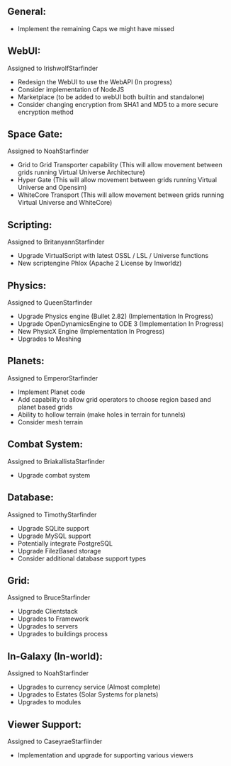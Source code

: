 General:
--------
* Implement the remaining Caps we might have missed

WebUI:
----------
Assigned to IrishwolfStarfinder
* Redesign the WebUI to use the WebAPI (In progress)
* Consider implementation of NodeJS
* Marketplace (to be added to webUI both builtin and standalone)
* Consider changing encryption from SHA1 and MD5 to a more secure encryption method

Space Gate:
----------
Assigned to NoahStarfinder
* Grid to Grid Transporter capability (This will allow movement between grids running Virtual Universe Architecture)
* Hyper Gate (This will allow movement between grids running Virtual Universe and Opensim)
* WhiteCore Transport (This will allow movement between grids running Virtual Universe and WhiteCore)


Scripting:
----------
Assigned to BritanyannStarfinder
* Upgrade VirtualScript with latest OSSL / LSL / Universe functions
* New scriptengine Phlox (Apache 2 License by Inworldz)

Physics:
--------
Assigned to QueenStarfinder
* Upgrade Physics engine (Bullet 2.82) (Implementation In Progress)
* Upgrade OpenDynamicsEngine to ODE 3 (Implementation In Progress)
* New PhysicX Engine (Implementation In Progress)
* Upgrades to Meshing

Planets:
----------
Assigned to EmperorStarfinder
* Implement Planet code
* Add capability to allow grid operators to choose region based and planet based grids
* Ability to hollow terrain (make holes in terrain for tunnels)
* Consider mesh terrain

Combat System:
--------------
Assigned to BriakallistaStarfinder
* Upgrade combat system

Database:
----------
Assigned to TimothyStarfinder
* Upgrade SQLite support
* Upgrade MySQL support
* Potentially integrate PostgreSQL
* Upgrade FilezBased storage
* Consider additional database support types

Grid:
----------
Assigned to BruceStarfinder
* Upgrade Clientstack
* Upgrades to Framework
* Upgrades to servers
* Upgrades to buildings process

In-Galaxy (In-world):
----------------------
Assigned to NoahStarfinder
* Upgrades to currency service (Almost complete)
* Upgrades to Estates (Solar Systems for planets)
* Upgrades to modules

Viewer Support:
-----------------
Assigned to CaseyraeStarfiinder
* Implementation and upgrade for supporting various viewers